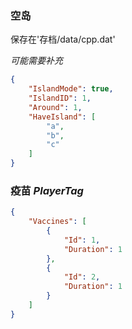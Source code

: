 ### 空岛

保存在'存档/data/cpp.dat'

*可能需要补充*

```json
{
    "IslandMode": true,
    "IslandID": 1,
    "Around": 1,
    "HaveIsland": [
        "a",
        "b",
        "c"
    ]
}
```

### 疫苗 *PlayerTag*

```json
{
    "Vaccines": [
        {
            "Id": 1,
            "Duration": 1
        },
        {
            "Id": 2,
            "Duration": 1
        }
    ]
}
```

